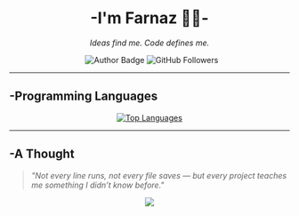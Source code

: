 <h1 align="center" >-I'm Farnaz 👩‍💻-</h1>
<p align="center"><i>Ideas find me. Code defines me.</i></p>

<p align="center">
  <img src="https://img.shields.io/badge/Author-Farnaztr-pink" alt="Author Badge" />
<img src="https://img.shields.io/github/followers/farnaztr?style=social&label=Followers" alt="GitHub Followers" />
</p>


---

## -Programming Languages

<p align="center">
  <a href="https://github.com/anuraghazra/github-readme-stats">
<img src="https://github-readme-stats.vercel.app/api/top-langs/?username=farnaztr&layout=compact&theme=vision-friendly-dark&langs_count=10&cacheSeconds=300" alt="Top Languages" />
  </a>
</p>

---

## -A Thought

> _"Not every line runs, not every file saves — but every project teaches me something I didn’t know before."_
<p align="center">
  <img src="https://capsule-render.vercel.app/api?type=waving&color=0:ff6ec4,100:7873f5&height=120&section=footer" />
</p>

